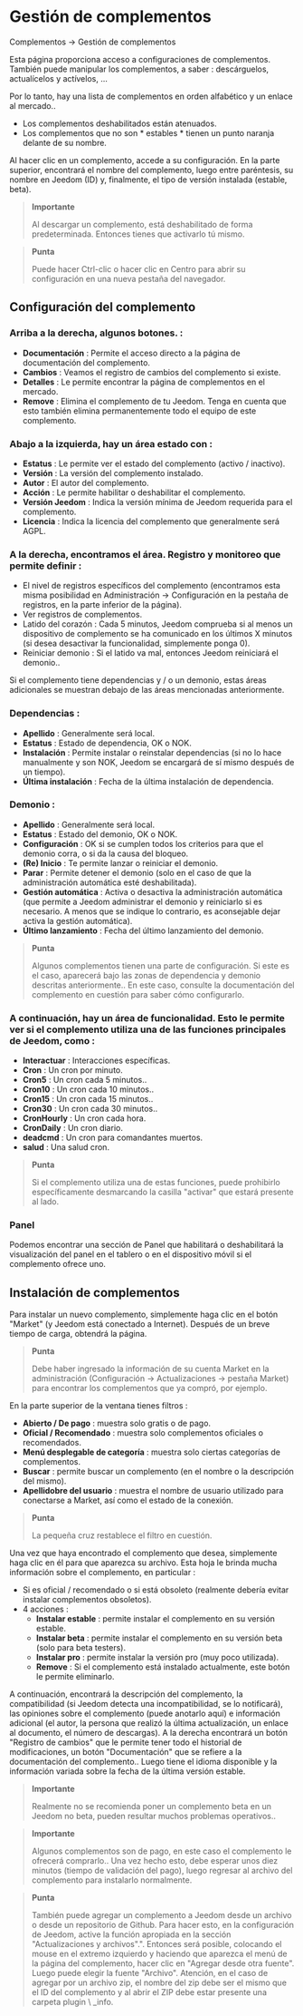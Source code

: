 # Gestión de complementos
Complementos → Gestión de complementos

Esta página proporciona acceso a configuraciones de complementos.
También puede manipular los complementos, a saber : descárguelos, actualícelos y actívelos, ...

Por lo tanto, hay una lista de complementos en orden alfabético y un enlace al mercado..
- Los complementos deshabilitados están atenuados.
- Los complementos que no son * estables * tienen un punto naranja delante de su nombre.

Al hacer clic en un complemento, accede a su configuración. En la parte superior, encontrará el nombre del complemento, luego entre paréntesis, su nombre en Jeedom (ID) y, finalmente, el tipo de versión instalada (estable, beta).

> **Importante**
>
> Al descargar un complemento, está deshabilitado de forma predeterminada. Entonces tienes que activarlo tú mismo.

> **Punta**
>
> Puede hacer Ctrl-clic o hacer clic en Centro para abrir su configuración en una nueva pestaña del navegador.

## Configuración del complemento

### Arriba a la derecha, algunos botones. :

- **Documentación** : Permite el acceso directo a la página de documentación del complemento.
- **Cambios** : Veamos el registro de cambios del complemento si existe.
- **Detalles** : Le permite encontrar la página de complementos en el mercado.
- **Remove** : Elimina el complemento de tu Jeedom. Tenga en cuenta que esto también elimina permanentemente todo el equipo de este complemento.

### Abajo a la izquierda, hay un área **estado** con :

- **Estatus** : Le permite ver el estado del complemento (activo / inactivo).
- **Versión** : La versión del complemento instalado.
- **Autor** : El autor del complemento.
- **Acción** : Le permite habilitar o deshabilitar el complemento.
- **Versión Jeedom** : Indica la versión mínima de Jeedom requerida para el complemento.
- **Licencia** : Indica la licencia del complemento que generalmente será AGPL.

### A la derecha, encontramos el área. **Registro y monitoreo** que permite definir :

- El nivel de registros específicos del complemento (encontramos esta misma posibilidad en Administración → Configuración en la pestaña de registros, en la parte inferior de la página).
- Ver registros de complementos.
- Latido del corazón : Cada 5 minutos, Jeedom comprueba si al menos un dispositivo de complemento se ha comunicado en los últimos X minutos (si desea desactivar la funcionalidad, simplemente ponga 0).
- Reiniciar demonio : Si el latido va mal, entonces Jeedom reiniciará el demonio..

Si el complemento tiene dependencias y / o un demonio, estas áreas adicionales se muestran debajo de las áreas mencionadas anteriormente.

### Dependencias :

- **Apellido** : Generalmente será local.
- **Estatus** : Estado de dependencia, OK o NOK.
- **Instalación** : Permite instalar o reinstalar dependencias (si no lo hace manualmente y son NOK, Jeedom se encargará de sí mismo después de un tiempo).
- **Última instalación** : Fecha de la última instalación de dependencia.

### Demonio :

- **Apellido** : Generalmente será local.
- **Estatus** : Estado del demonio, OK o NOK.
- **Configuración** : OK si se cumplen todos los criterios para que el demonio corra, o si da la causa del bloqueo.
- **(Re) Inicio** : Te permite lanzar o reiniciar el demonio.
- **Parar** : Permite detener el demonio (solo en el caso de que la administración automática esté deshabilitada).
- **Gestión automática** : Activa o desactiva la administración automática (que permite a Jeedom administrar el demonio y reiniciarlo si es necesario. A menos que se indique lo contrario, es aconsejable dejar activa la gestión automática).
- **Último lanzamiento** : Fecha del último lanzamiento del demonio.

> **Punta**
>
> Algunos complementos tienen una parte de configuración. Si este es el caso, aparecerá bajo las zonas de dependencia y demonio descritas anteriormente..
> En este caso, consulte la documentación del complemento en cuestión para saber cómo configurarlo.

### A continuación, hay un área de funcionalidad. Esto le permite ver si el complemento utiliza una de las funciones principales de Jeedom, como :

- **Interactuar** : Interacciones específicas.
- **Cron** : Un cron por minuto.
- **Cron5** : Un cron cada 5 minutos..
- **Cron10** : Un cron cada 10 minutos..
- **Cron15** : Un cron cada 15 minutos..
- **Cron30** : Un cron cada 30 minutos..
- **CronHourly** : Un cron cada hora.
- **CronDaily** : Un cron diario.
- **deadcmd** : Un cron para comandantes muertos.
- **salud** : Una salud cron.

> **Punta**
>
> Si el complemento utiliza una de estas funciones, puede prohibirlo específicamente desmarcando la casilla &quot;activar&quot; que estará presente al lado.

### Panel

Podemos encontrar una sección de Panel que habilitará o deshabilitará la visualización del panel en el tablero o en el dispositivo móvil si el complemento ofrece uno.

## Instalación de complementos

Para instalar un nuevo complemento, simplemente haga clic en el botón &quot;Market&quot; (y Jeedom está conectado a Internet). Después de un breve tiempo de carga, obtendrá la página.

> **Punta**
>
> Debe haber ingresado la información de su cuenta Market en la administración (Configuración → Actualizaciones → pestaña Market) para encontrar los complementos que ya compró, por ejemplo.

En la parte superior de la ventana tienes filtros :
- **Abierto / De pago** : muestra solo gratis o de pago.
- **Oficial / Recomendado** : muestra solo complementos oficiales o recomendados.
- **Menú desplegable de categoría** : muestra solo ciertas categorías de complementos.
- **Buscar** : permite buscar un complemento (en el nombre o la descripción del mismo).
- **Apellidobre del usuario** : muestra el nombre de usuario utilizado para conectarse a Market, así como el estado de la conexión.

> **Punta**
>
> La pequeña cruz restablece el filtro en cuestión.

Una vez que haya encontrado el complemento que desea, simplemente haga clic en él para que aparezca su archivo. Esta hoja le brinda mucha información sobre el complemento, en particular :

- Si es oficial / recomendado o si está obsoleto (realmente debería evitar instalar complementos obsoletos).
- 4 acciones :
    - **Instalar estable** : permite instalar el complemento en su versión estable.
    - **Instalar beta** : permite instalar el complemento en su versión beta (solo para beta testers).
    - **Instalar pro** : permite instalar la versión pro (muy poco utilizada).
    - **Remove** : Si el complemento está instalado actualmente, este botón le permite eliminarlo.

A continuación, encontrará la descripción del complemento, la compatibilidad (si Jeedom detecta una incompatibilidad, se lo notificará), las opiniones sobre el complemento (puede anotarlo aquí) e información adicional (el autor, la persona que realizó la última actualización, un enlace al documento, el número de descargas). A la derecha encontrará un botón &quot;Registro de cambios&quot; que le permite tener todo el historial de modificaciones, un botón &quot;Documentación&quot; que se refiere a la documentación del complemento.. Luego tiene el idioma disponible y la información variada sobre la fecha de la última versión estable.

> **Importante**
>
> Realmente no se recomienda poner un complemento beta en un Jeedom no beta, pueden resultar muchos problemas operativos..

> **Importante**
>
> Algunos complementos son de pago, en este caso el complemento le ofrecerá comprarlo.. Una vez hecho esto, debe esperar unos diez minutos (tiempo de validación del pago), luego regresar al archivo del complemento para instalarlo normalmente.

> **Punta**
>
> También puede agregar un complemento a Jeedom desde un archivo o desde un repositorio de Github. Para hacer esto, en la configuración de Jeedom, active la función apropiada en la sección "Actualizaciones y archivos".". Entonces será posible, colocando el mouse en el extremo izquierdo y haciendo que aparezca el menú de la página del complemento, hacer clic en "Agregar desde otra fuente". Luego puede elegir la fuente "Archivo". Atención, en el caso de agregar por un archivo zip, el nombre del zip debe ser el mismo que el ID del complemento y al abrir el ZIP debe estar presente una carpeta plugin \ _info.
